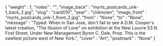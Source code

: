{
  "weight" : 1,
  "notes" : "",
  "image_back" : "myrts_postcards_unk-1_back_2.jpg",
  "slug" : "card010",
  "year" : "Unknown",
  "image_front" : "myrts_postcards_unk-1_front_2.jpg",
  "from" : "None",
  "to" : "None",
  "message" : "Typed: When in San Jose, don't fail to see A.D.M. Cooper's latest creation, \"The Illusion of Love\" on exhibition at the New Louvre 53 N. First Street, Under New Management Byron C. Dale, Prop. This is the swellest picture west of New York.",
  "cover" : "Art",
  "postmark" : "None"
}
